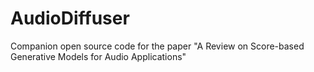 # AudioDiffuser
Companion open source code for the paper "A Review on Score-based Generative Models for Audio Applications"
